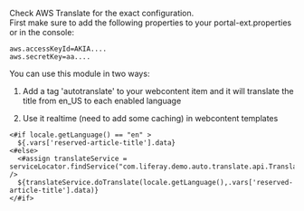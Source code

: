 Check AWS Translate for the exact configuration.  
First make sure to add the following properties to your portal-ext.properties or in the console:

```
aws.accessKeyId=AKIA....
aws.secretKey=aa....
```


You can use this module in two ways:

1. Add a tag 'autotranslate' to your webcontent item and it will translate the title from en_US to each enabled language

2. Use it realtime (need to add some caching) in webcontent templates

```
<#if locale.getLanguage() == "en" >
  ${.vars['reserved-article-title'].data}
<#else>
  <#assign translateService = serviceLocator.findService("com.liferay.demo.auto.translate.api.TranslateService") /> 
  ${translateService.doTranslate(locale.getLanguage(),.vars['reserved-article-title'].data)} 
</#if>
```